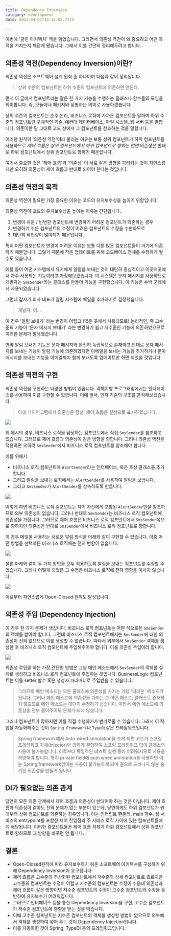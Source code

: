 ```yaml
---
title: Dependency Inversion
category: development
date: 2023-04-07T14:12:02.717Z

---
```


이번에 '클린 아키텍처' 책을 읽었습니다. 그러면서 의존성 역전이 왜 중요하고 어떤 목적을 가지는지 깨닫게 됐습니다. 그래서 이를 간단히 정리해두려고 합니다.

## 의존성 역전(Dependency Inversion)이란?

의존성 역전은 소프트웨어 설계 원칙 중 하나이며 다음과 같이 정의됩니다.

> 상위 수준의 컴포넌트는 하위 수준의 컴포넌트에 의존하면 안된다.

먼저 이 글에서 컴포넌트라는 말은 한 가지 기능을 수행하는 클래스나 함수들의 모임을 의미합니다. 즉, 모듈이나 패키지와 상통하는 의미로 사용하겠습니다.

상위 수준의 컴포넌트는 순수 논리, 비즈니스 로직에 가까운 컴포넌트를 말하며 하위 수준의 컴포넌트란 구체적인 기술, 예컨대 데이터베이스, 파일 시스템, 웹 서버 등을 말합니다. 의존이란 말 그대로 코드 상에서 그 컴포넌트를 참조하는 것을 말합니다.

이러한 원칙이 '의존성 역전'이라 불리는 이유는 보통 상위 컴포넌트가 하위 컴포넌트를 사용하므로 _제어 흐름은 상위 컴포넌트에서 하위 컴포넌트로 향하는 반면_ 의존성은 반대로 하위 컴포넌트에서 상위 컴포넌트로 향하기 때문입니다.

여기서 중요한 것은 '제어 흐름'과 '의존성' 이 서로 같은 방향을 가리키는 것이 자연스럽지만 오히려 의존성이 제어 흐름과 반대로 되어야 한다는 것입니다.

## 의존성 역전의 목적

의존성 역전이 필요한 가장 중요한 이유는 코드의 유지보수성을 높이기 위함입니다.

의존성 역전이 코드의 유지보수성을 높이는 이유는 간단합니다.

1. 변경이 쉬운 / 빈번한 컴포넌트에 변경하기 어려운 컴포넌트가 의존하는 경우
2. 변경하기 쉬운 컴포넌트의 수정이 어려운 컴포넌트의 수정을 수반하므로
3. 대단히 작업량이 많아지기 때문입니다.

특히 어떤 컴포넌트가 변경이 어려운 이유는 보통 다른 많은 컴포넌트들이 거기에 의존하기 때문입니다. 그렇기 때문에 작은 업데이트를 위해 코드베이스 전체를 수정하게 될 수도 있습니다.

예를 들어 어떤 시스템에서 유저에게 알림을 보내는 것이 대단히 중심적이고 이곳저곳에서 자주 사용되는 기능이라고 가정해보겠습니다. 이 시스템은 문자 메시지를 사용하므로 개발자는 `SmsSender`라는 클래스를 만들어 기능을 구현했습니다. 이 기능은 수백 군데에서 사용되었습니다.

그런데 갑자기 회사 대표가 알림 시스템에 메일을 추가하기로 결정했습니다.

> 개발자: 어...

이 경우 '알림 보내기' 라는 변경이 어렵고 (많은 곳에서 사용되므로) 논리적인, 즉 고수준의 기능이 '문자 메시지 보내기' 라는 변경하기 쉽고 저수준인 기능에 의존하였으므로 이러한 문제가 발생했습니다.

만약 알림 보내기 기능은 문자 메시지와 완전히 독립적으로 존재하고 반대로 문자 메시지를 보내는 기능이 알림 기능에 의존하였다면 이메일을 보내는 가능을 추가하거나 문자 메시지를 보내는 기능을 이메일까지 함께 보내도록 업데이트만 하면 되었을 것입니다.

## 의존성 역전의 구현

의존성 역전을 구현하는 다양한 방법이 있습니다. 객체지향 프로그래밍에서는 인터페이스를 사용하여 이를 구현할 수 있습니다. 이에 앞서, 먼저 기존의 구조를 분석해보겠습니다.

> 아래 다이어그램에서 의존성은 점선, 제어 흐름은 실선으로 표시하였습니다.

<img src="./imgs/a.svg"></img>

위 예시의 경우, 비즈니스 로직을 담당하는 컴포넌트에서 직접 `SmsSender`를 참조하고 있습니다. 그러므로 제어 흐름과 의존성이 같은 방향을 향합니다. 그러나 의존성 역전을 적용하면 오히려 `SmsSender`에서 비즈니스 로직 컴포넌트를 참조해야 합니다.

이를 위해서

- 비즈니스 로직 컴포넌트에 `AlertSender`라는 인터페이스, 혹은 추상 클래스를 추가합니다.
- 그리고 알림을 보내는 로직에서는 `AlertSender`를 사용하여 알림을 보냅니다.
- 그리고 `SmsSender`가 `AlertSender`를 상속하도록 만듭니다.

<img src="./imgs/b.svg"></img>

이렇게 하면 비즈니스 로직 컴포넌트는 자기 자신에게 포함된 `AlertSender`만을 참조하므로 외부 의존성이 없습니다. 그러나 반대로 `SmsSender`는 비즈니스 로직 컴포넌트에 의존성을 가집니다.
그러므로 제어 흐름은 비즈니스 로직 컴포넌트에서 `SmsSender`쪽으로 향하지만 의존성은 반대로 `SmsSender`에서 비즈니스 로직 컴포넌트로 향합니다.

이 경우 메일을 사용하는 새로운 알림 방식을 아래와 같이 구현할 수 있습니다. 이중 어떤 방법을 선택하든 비즈니스 로직에는 전혀 변함이 없습니다.

<img src="./imgs/c.svg"></img>

물론 아래와 같이 두 가지 방법을 모두 적용하도록 알림을 보내는 컴포넌트를 수정할 수 있습니다. 그러나 어떻게 되었든 그 수정은 비즈니스 로직에 전혀 영향을 미치지 않습니다.

<img src="./imgs/d.svg"></img>

이로부터 자연스럽게 Open-Closed 원칙도 달성됩니다.

## 의존성 주입 (Dependency Injection)

이 경우 한 가지 문제가 생깁니다. 비즈니스 로직 컴포넌트는 어떤 식으로든 `SmsSender`의 객체를 받아야 합니다. 그런데 비즈니스 로직 컴포넌트에서는 `SmsSender`에 대한 의존성이 전혀 없으므로 이를 생성할 수 없습니다.
따라서 외부에서 `SmsSender` 객체를 생성한 후 비즈니스 로직 컴포넌트에 주입해주어야 합니다. 이를 의존성 주입이라 합니다.

<img src="./imgs/e.svg"></img>

의존성 주입을 하는 가장 간단한 방법은 그냥 메인 메소드에서 `SmsSender`의 객체를 실제로 생성하고 비즈니스 로직 컴포넌트에 주입하는 것입니다. BusinessLogic 컴포넌트는 이를 setter 함수 혹은 생성자 파라매터로 주입받을 수 있습니다.

> 그러므로 메인 메소드는 모든 클래스에 의존성을 가지는 가장 '더러운' 메소드가 됩니다. 그러나 메인 메소드에 의존성을 가지는 그 어떤 메소드, 클래스도 존재하지 않으므로 메인 메소드는 대단히 수정하기 쉽습니다. 따라서 메인 메소드에 의존성을 전부 몰아주어도 문제가 되지 않습니다.

그러나 컴포넌트가 많아지면 이를 직접 수행하기가 번거로울 수 있습니다. 그래서 이 작업을 자동화해주는 것이 `Spring Framework`나 `TypeDi`같은 프레임워크입니다.

> Spring framework에서 Auto wired annotation을 쓰게 되면 코드가 스프링 프레임워크 자체(injector)와 강하게 결합하여 스프링 프레임워크 없이 클래스의 사용이 불가능합니다. 이로부터 독립적인 테스트 실행 등이 어려워지므로 사용을 지양해야 합니다. 특히 private field에 auto wired annotation을 사용하면 이는 Spring framework없이는 사용이 불가능하게 되며 겉으로 드러나지 않는 숨겨진 의존성을 만들게 됩니다.

## DI가 필요없는 의존 관계

당연히 모든 의존 관계에서 제어 흐름과 의존성이 반대여야 하는 것은 아닙니다. 제어 흐름과 의존성이 같아도 전혀 문제가 없는 부분이 있는데, 당연하게도 하위 컴포넌트가 원래부터 상위 컴포넌트를 의존하는 경우입니다. 이는 인터럽트 핸들러, main 함수, 웹 서비스의 entrypoint를 포함한 제어 진입점과 주 서비스 로직 사이에 있는 컴포넌트들에게 해당됩니다. 이러한 컴포넌트들은 제어 흐름 자체가 하위 컴포넌트에서 상위 컴포넌트로 향하므로 그 방향을 바꾸면 안 됩니다.

## 결론

- Open-Closed원칙에 따라 유지보수하기 쉬운 소프트웨어 아키텍쳐를 구성하기 위해 Dependency Inversion이 요구됩니다.
- 제어 흐름은 고수준의 추상화된 컴포넌트에서 저수준의 상세 컴포넌트로 흐르지만 고수준의 컴포넌트는 수정이 어렵고 저수준의 컴포넌트는 수정이 쉬운데 의존성과 제어 흐름이 같은 방향이면 저수준 컴포넌트의 수정이 고수준 컴포넌트의 수정을 동반하여 유지보수가 어려워집니다.
- 그러므로 인터페이스 등을 통한 Dependency Inversion을 구현, 고수준 컴포넌트가 저수준 컴포넌트에 영향을 받는 것을 막습니다.
- 이때 고수준 컴포넌트는 저수준 컴포넌트의 객체를 생성할 방법이 없으므로 외부에서 객체를 생성하여 넣어 주는 것이 Dependency Injection입니다.
- 이를 자동화한 것이 Spring, TypeDi 등의 프레임워크입니다.